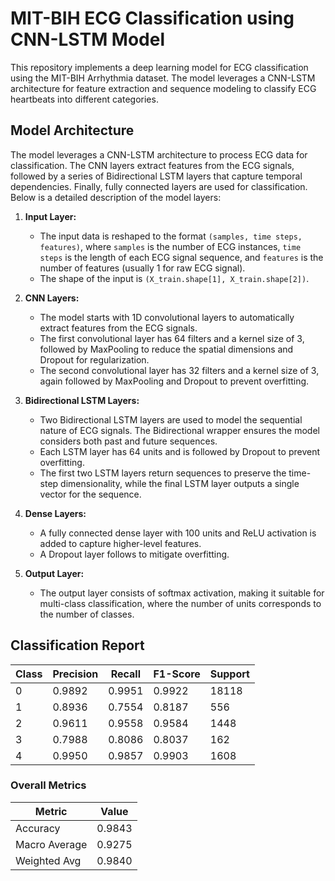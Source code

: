 # MIT-BIH ECG Classification using CNN-LSTM Model
This repository implements a deep learning model for ECG classification using the MIT-BIH Arrhythmia dataset. The model leverages a CNN-LSTM architecture for feature extraction and sequence modeling to classify ECG heartbeats into different categories. 

## Model Architecture

The model leverages a CNN-LSTM architecture to process ECG data for classification. The CNN layers extract features from the ECG signals, followed by a series of Bidirectional LSTM layers that capture temporal dependencies. Finally, fully connected layers are used for classification. Below is a detailed description of the model layers:

1. **Input Layer:**
   - The input data is reshaped to the format `(samples, time steps, features)`, where `samples` is the number of ECG instances, `time steps` is the length of each ECG signal sequence, and `features` is the number of features (usually 1 for raw ECG signal).
   - The shape of the input is `(X_train.shape[1], X_train.shape[2])`.

2. **CNN Layers:**
   - The model starts with 1D convolutional layers to automatically extract features from the ECG signals.
   - The first convolutional layer has 64 filters and a kernel size of 3, followed by MaxPooling to reduce the spatial dimensions and Dropout for regularization.
   - The second convolutional layer has 32 filters and a kernel size of 3, again followed by MaxPooling and Dropout to prevent overfitting.

3. **Bidirectional LSTM Layers:**
   - Two Bidirectional LSTM layers are used to model the sequential nature of ECG signals. The Bidirectional wrapper ensures the model considers both past and future sequences.
   - Each LSTM layer has 64 units and is followed by Dropout to prevent overfitting.
   - The first two LSTM layers return sequences to preserve the time-step dimensionality, while the final LSTM layer outputs a single vector for the sequence.

4. **Dense Layers:**
   - A fully connected dense layer with 100 units and ReLU activation is added to capture higher-level features.
   - A Dropout layer follows to mitigate overfitting.

5. **Output Layer:**
   - The output layer consists of softmax activation, making it suitable for multi-class classification, where the number of units corresponds to the number of classes.
  

## Classification Report

| Class | Precision | Recall | F1-Score | Support |
|-------|-----------|--------|----------|---------|
| 0     | 0.9892    | 0.9951 | 0.9922   | 18118   |
| 1     | 0.8936    | 0.7554 | 0.8187   | 556     |
| 2     | 0.9611    | 0.9558 | 0.9584   | 1448    |
| 3     | 0.7988    | 0.8086 | 0.8037   | 162     |
| 4     | 0.9950    | 0.9857 | 0.9903   | 1608    |

### Overall Metrics

| Metric        | Value   |
|---------------|---------|
| Accuracy      | 0.9843  |
| Macro Average | 0.9275  | 0.9001 | 0.9127 | 21892 |
| Weighted Avg  | 0.9840  | 0.9843 | 0.9840 | 21892 |

